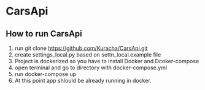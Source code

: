 # CarsApi

## How to run CarsApi
1. run git clone https://github.com/Kuracha/CarsApi.git
2. create settings_local.py based on settn_local.example file
3. Project is dockerized so you have to install Docker and Dcoker-compose
4. open terminal and go to directory with docker-compose.yml
5. run docker-compose up
6. At this point app shlould be already running in docker.
